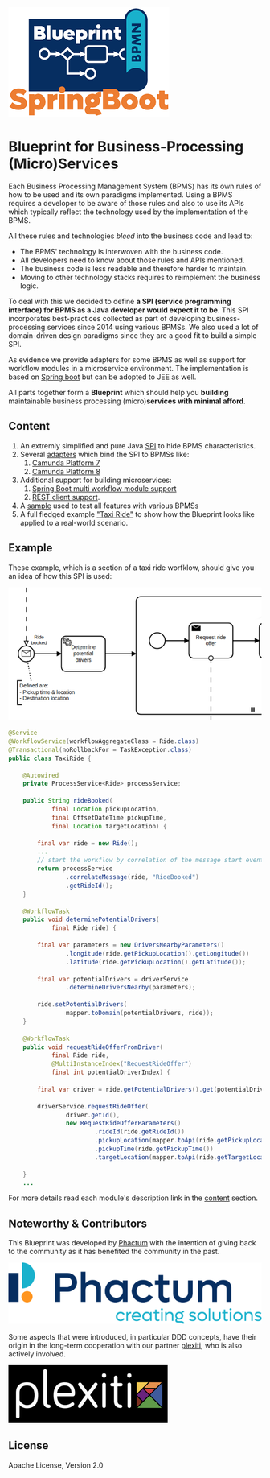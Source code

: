 ![Blueprint SpringBoot](./readme/logo.png)

# Blueprint for Business-Processing (Micro)Services

Each Business Processing Management System (BPMS) has its own rules of how to be used and its own paradigms implemented. Using a BPMS requires a developer to be aware of those rules and also to use its APIs which typically reflect the technology used by the implementation of the BPMS.

All these rules and technologies *bleed* into the business code and lead to:

- The BPMS' technology is interwoven with the business code.
- All developers need to know about those rules and APIs mentioned.
- The business code is less readable and therefore harder to maintain.
- Moving to other technology stacks requires to reimplement the business logic.

To deal with this we decided to define **a SPI (service programming interface) for BPMS as a Java developer would expect it to be**. This SPI incorporates best-practices collected as part of developing business-processing services since 2014 using various BPMSs. We also used a lot of domain-driven design paradigms since they are a good fit to build a simple SPI.

As evidence we provide adapters for some BPMS as well as support for workflow modules in a microservice environment. The implementation is based on [Spring boot](https://spring.io/projects/spring-boot) but can be adopted to JEE as well.

All parts together form a **Blueprint** which should help you **building** maintainable business processing (micro)**services with minimal afford**.

## Content

1. An extremly simplified and pure Java [SPI](./spi/README.md) to hide BPMS characteristics. 
1. Several [adapters](./adapters/README.md) which bind the SPI to BPMSs like:
   1. [Camunda Platform 7](./adapters/camunda7/README.md)
   1. [Camunda Platform 8](./adapters/camunda8/README.md)
1. Additional support for building microservices:
   1. [Spring Boot multi workflow module support](./adapters/spring-boot/README.md)
   1. [REST client support](./adapters/rest/README.md).
1. A [sample](./blueprint/README.md) used to test all features with various BPMSs
1. A full fledged example ["Taxi Ride"](./taxi/README.md) to show how the Blueprint looks like applied to a real-world scenario.

## Example

These example, which is a section of a taxi ride worfklow, should give you an idea of how this SPI is used:

![Section of a taxi ride workflow](./readme/example.png)

```java
@Service
@WorkflowService(workflowAggregateClass = Ride.class)
@Transactional(noRollbackFor = TaskException.class)
public class TaxiRide {
    
    @Autowired
    private ProcessService<Ride> processService;
    
    public String rideBooked(
            final Location pickupLocation,
            final OffsetDateTime pickupTime,
            final Location targetLocation) {
        
        final var ride = new Ride();
        ...
        // start the workflow by correlation of the message start event
        return processService
                .correlateMessage(ride, "RideBooked")
                .getRideId();
    }
    
    @WorkflowTask
    public void determinePotentialDrivers(
            final Ride ride) {
        
        final var parameters = new DriversNearbyParameters()
                .longitude(ride.getPickupLocation().getLongitude())
                .latitude(ride.getPickupLocation().getLatitude());

        final var potentialDrivers = driverService
                .determineDriversNearby(parameters);

        ride.setPotentialDrivers(
                mapper.toDomain(potentialDrivers, ride));
    }

    @WorkflowTask
    public void requestRideOfferFromDriver(
            final Ride ride,
            @MultiInstanceIndex("RequestRideOffer")
            final int potentialDriverIndex) {
        
        final var driver = ride.getPotentialDrivers().get(potentialDriverIndex);
        
        driverService.requestRideOffer(
                driver.getId(),
                new RequestRideOfferParameters()
                        .rideId(ride.getRideId())
                        .pickupLocation(mapper.toApi(ride.getPickupLocation()))
                        .pickupTime(ride.getPickupTime())
                        .targetLocation(mapper.toApi(ride.getTargetLocation())));
        
    }
    ...
```

For more details read each module's description link in the [content](#content) section.

## Noteworthy & Contributors

This Blueprint was developed by [Phactum](https://www.phactum.at) with the intention of giving back to the community as it has benefited the community in the past.

![Phactum](./readme/phactum.png)

Some aspects that were introduced, in particular DDD concepts, have their origin in the long-term cooperation with our partner [plexiti](https://plexiti.com/), who is also actively involved.

![Plexiti](./readme/plexiti.png)

## License

Apache License, Version 2.0
